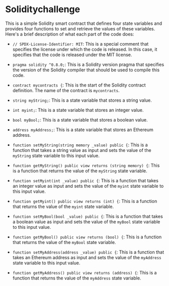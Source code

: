 # Soliditychallenge 
This is a simple Solidity smart contract that defines four state variables and provides four functions to set and retrieve the values of these variables. Here's a brief description of what each part of the code does:

- `// SPDX-License-Identifier: MIT`: This is a special comment that specifies the license under which the code is released. In this case, it specifies that the code is released under the MIT license.

- `pragma solidity ^0.8.0;`: This is a Solidity version pragma that specifies the version of the Solidity compiler that should be used to compile this code.

- `contract mycontracts {`: This is the start of the Solidity contract definition. The name of the contract is `mycontracts`.

- `string myString;`: This is a state variable that stores a string value.

- `int myint;`: This is a state variable that stores an integer value.

- `bool myBool;`: This is a state variable that stores a boolean value.

- `address myAddress;`: This is a state variable that stores an Ethereum address.

- `function setMyString(string memory _value) public {`: This is a function that takes a string value as input and sets the value of the `myString` state variable to this input value.

- `function getMyString() public view returns (string memory) {`: This is a function that returns the value of the `myString` state variable.

- `function setMyint(int _value) public {`: This is a function that takes an integer value as input and sets the value of the `myint` state variable to this input value.

- `function getMyint() public view returns (int) {`: This is a function that returns the value of the `myint` state variable.

- `function setMyBool(bool _value) public {`: This is a function that takes a boolean value as input and sets the value of the `myBool` state variable to this input value.

- `function getMyBool() public view returns (bool) {`: This is a function that returns the value of the `myBool` state variable.

- `function setMyAddress(address _value) public {`: This is a function that takes an Ethereum address as input and sets the value of the `myAddress` state variable to this input value.

- `function getMyAddress() public view returns (address) {`: This is a function that returns the value of the `myAddress` state variable.

